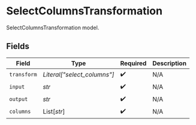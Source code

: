 # SelectColumnsTransformation

SelectColumnsTransformation model.


## Fields

| Field                       | Type                        | Required                    | Description                 |
| --------------------------- | --------------------------- | --------------------------- | --------------------------- |
| `transform`                 | *Literal["select_columns"]* | :heavy_check_mark:          | N/A                         |
| `input`                     | *str*                       | :heavy_check_mark:          | N/A                         |
| `output`                    | *str*                       | :heavy_check_mark:          | N/A                         |
| `columns`                   | List[*str*]                 | :heavy_check_mark:          | N/A                         |